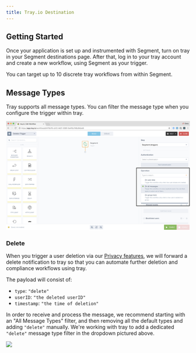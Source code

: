 ```yaml
---
title: Tray.io Destination
---
```


## Getting Started

Once your application is set up and instrumented with Segment, turn on tray in your Segment destinations page. After that, log in to your tray account and create a new workflow, using Segment as your trigger.

You can target up to 10 discrete tray workflows from within Segment.

## Message Types
Tray supports all message types. You can filter the message type when you configure the trigger within tray.

![](./images/tray-types.png)

### Delete

When you trigger a user deletion via our [Privacy features](/docs/guides/best-practices/user-deletion-and-suppression/), we will forward a delete notification to tray so that you can automate further deletion and compliance workflows using tray.

The payload will consist of:

- `type`: `"delete"`
- `userID`: `"the deleted userID"`
- `timestamp`: `"the time of deletion"`

In order to receive and process the message, we recommend starting with an "All Message Types" filter, and then removing all the default types and adding `"delete"` manually. We're working with tray to add a dedicated `"delete"` message type filter in the dropdown pictured above.

![](./images/tray-delete-setup.gif)
